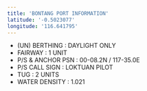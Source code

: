 ```yaml
---
title: 'BONTANG PORT INFORMATION'
latitude: '-0.5023077'
longitude: '116.641795'
---
```


- (UN) BERTHING : DAYLIGHT ONLY
- FAIRWAY : 1 UNIT
- P/S & ANCHOR PSN : 00-08.2N / 117-35.0E
- P/S CALL SIGN : LOKTUAN PILOT
- TUG : 2 UNITS
- WATER DENSITY : 1.021
